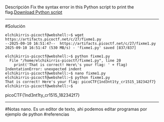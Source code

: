 Descripción
Fix the syntax error in this Python script to print the flag.[Download Python script](https://artifacts.picoctf.net/c/27/fixme1.py)


------
#Solución 
```
elchikirris-picoctf@webshell:~$ wget https://artifacts.picoctf.net/c/27/fixme1.py
--2025-09-10 16:51:47--  https://artifacts.picoctf.net/c/27/fixme1.py
2025-09-10 16:51:47 (530 MB/s) - 'fixme1.py' saved [837/837]

elchikirris-picoctf@webshell:~$ python fixme1.py 
  File "/home/elchikirris-picoctf/fixme1.py", line 20
    print('That is correct! Here\'s your flag: ' + flag)
IndentationError: unexpected indent
elchikirris-picoctf@webshell:~$ nano fixme1.py 
elchikirris-picoctf@webshell:~$ python fixme1.py 
That is correct! Here's your flag: picoCTF{1nd3nt1ty_cr1515_182342f7}
elchikirris-picoctf@webshell:~$ 

```
picoCTF{1nd3nt1ty_cr1515_182342f7}

-------------------
#Notas 
nano. Es un editor de texto, ahi podemos editar programas por ejemplo de python 
#referencias 